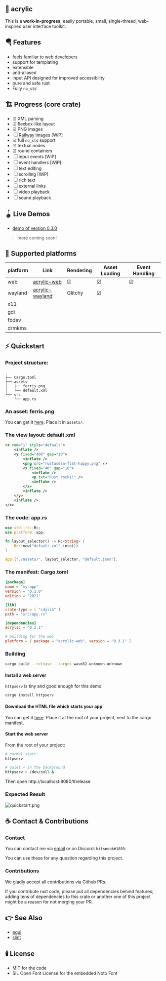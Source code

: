 ## 🎨 acrylic

This is a **work-in-progress**, easily portable, small, single-thread, web-inspired user interface toolkit.

## 🪂 Features

- feels familiar to web developers
- support for templating
- extensible
- anti-aliased
- input API designed for improved accessibility
- pure and safe rust
- Fully `no_std`

## 🏗️ Progress (core crate)

- ☑ XML parsing
- ☑ flexbox-like layout
- ☑ PNG images
- ☐ [Railway](https://lib.rs/railway) images [WiP]
- ☑ full `no_std` support
- ☑ textual nodes
- ☑ round containers
- ☐ input events [WiP]
- ☐ event handlers [WiP]
- ☐ text editing
- ☐ scrolling [WiP]
- ☐ rich text
- ☐ external links
- ☐ video playback
- ☐ sound playback

## 🪀 Live Demos

- [demo of version 0.3.0](https://l0.pm/acrylic/)

> more coming soon!

## 🧱 Supported platforms

| platform | Link | Rendering | Asset Loading | Event Handling |
|---|---|---|---|---|
| web | [acrylic-web](https://lib.rs/acrylic-web) | ☑ | ☑ | ☑ |
| wayland | [acrylic-wayland](https://lib.rs/acrylic-wayland) | Glitchy | ☑ |  |
| x11 |  |  |  |  |
| gdi |  |  |  |  |
| fbdev |  |  |  |  |
| drmkms |  |  |  |  |

## ⚡️ Quickstart

### Project structure:

```
.
├── Cargo.toml
├── assets
│   ├── ferris.png
│   └── default.xml
└── src
    └── app.rs
```

### An asset: ferris.png

You can get it [here](https://rustacean.net/assets/rustacean-flat-happy.png).
Place it in `assets/`.

### The view layout: default.xml

```xml
<x rem="1" style="default">
    <inflate />
    <y fixed="400" gap="10">
        <inflate />
        <png src="rustacean-flat-happy.png" />
        <x fixed="40" gap="10">
            <inflate />
            <p txt="Rust rocks!" />
            <inflate />
        </x>
        <inflate />
    </y>
    <inflate />
</x>
```

### The code: app.rs

```rust
use std::rc::Rc;
use platform::app;

fn layout_selector() -> Rc<String> {
    Rc::new("default.xml".into())
}

app!("./assets/", layout_selector, "default.json");
```

### The manifest: Cargo.toml

```toml
[package]
name = "my-app"
version = "0.1.0"
edition = "2021"

[lib]
crate-type = [ "cdylib" ]
path = "src/app.rs"

[dependencies]
acrylic = "0.3.1"

# building for the web
platform = { package = "acrylic-web", version = "0.3.1" }
```

### Building

```bash
cargo build --release --target wasm32-unknown-unknown
```

#### Install a web server

`httpserv` is tiny and good enough for this demo.

```bash
cargo install httpserv
```

#### Download the HTML file which starts your app

You can get it [here](https://raw.githubusercontent.com/NathanRoyer/acrylic/main/acrylic-web/index.html).
Place it at the root of your project, next to the cargo manifest.

#### Start the web server

From the root of your project:

```bash
# normal start:
httpserv

# quiet + in the background
httpserv > /dev/null &
```

Then open http://localhost:8080/#release

### Expected Result

![quickstart.png](https://docs.rs/crate/acrylic/0.3.1/source/quickstart.png)

## ☕ Contact & Contributions

### Contact

You can contact me via [email](mailto:nathan.royer.pro@gmail.com)
or on Discord: `bitsneak#1889`.

You can use these for any question regarding this project.

### Contributions

We gladly accept all contributions via Github PRs.

If you contribute rust code, please put all dependencies
behind features; adding tens of dependencies to this crate
or another one of this project might be a reason for not
merging your PR.

## 👉 See Also

* [egui](https://lib.rs/egui)
* [slint](https://lib.rs/slint)

## 🕯️ License

* MIT for the code
* SIL Open Font License for the embedded Noto Font
